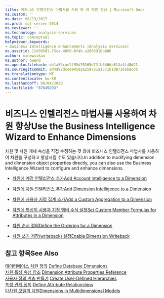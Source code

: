 ```yaml
---
title: 비즈니스 인텔리전스 마법사를 사용 하 여 차원 향상 | Microsoft Docs
ms.custom: ''
ms.date: 06/13/2017
ms.prod: sql-server-2014
ms.reviewer: ''
ms.technology: analysis-services
ms.topic: conceptual
helpviewer_keywords:
- Business Intelligence enhancements [Analysis Services]
ms.assetid: 12d995d1-75ca-4890-bf4b-a2656910b8d0
author: minewiskan
ms.author: owend
ms.openlocfilehash: de1a55cae2f95d70165d73fb6466a814a4fd8d21
ms.sourcegitcommit: ad4d92dce894592a259721a1571b1d8736abacdb
ms.translationtype: MT
ms.contentlocale: ko-KR
ms.lasthandoff: 08/04/2020
ms.locfileid: "87649203"
---
```

# <a name="use-the-business-intelligence-wizard-to-enhance-dimensions"></a><span data-ttu-id="e5e10-102">비즈니스 인텔리전스 마법사를 사용하여 차원 향상</span><span class="sxs-lookup"><span data-stu-id="e5e10-102">Use the Business Intelligence Wizard to Enhance Dimensions</span></span>
  <span data-ttu-id="e5e10-103">차원 및 차원 개체 속성을 직접 수정하는 것 외에 비즈니스 인텔리전스 마법사를 사용하여 차원을 구성하고 향상시킬 수도 있습니다.</span><span class="sxs-lookup"><span data-stu-id="e5e10-103">In addition to modifying dimension and dimension object properties directly, you can also use the Business Intelligence Wizard to configure and enhance dimensions.</span></span>  
  
-   [<span data-ttu-id="e5e10-104">차원에 계정 인텔리전스 추가</span><span class="sxs-lookup"><span data-stu-id="e5e10-104">Add Account Intelligence to a Dimension</span></span>](multidimensional-models/bi-wizard-add-account-intelligence-to-a-dimension.md)  
  
-   [<span data-ttu-id="e5e10-105">차원에 차원 인텔리전스 추가</span><span class="sxs-lookup"><span data-stu-id="e5e10-105">Add Dimension Intelligence to a Dimension</span></span>](multidimensional-models/bi-wizard-add-dimension-intelligence-to-a-dimension.md)  
  
-   [<span data-ttu-id="e5e10-106">차원에 사용자 지정 집계 추가</span><span class="sxs-lookup"><span data-stu-id="e5e10-106">Add a Custom Aggregation to a Dimension</span></span>](multidimensional-models/bi-wizard-add-a-custom-aggregation-to-a-dimension.md)  
  
-   [<span data-ttu-id="e5e10-107">차원에 특성의 사용자 지정 멤버 수식 설정</span><span class="sxs-lookup"><span data-stu-id="e5e10-107">Set Custom Member Formulas for Attributes in a Dimension</span></span>](multidimensional-models/bi-wizard-custom-member-formulas-for-attributes-in-a-dimension.md)  
  
-   [<span data-ttu-id="e5e10-108">차원 순서 정의</span><span class="sxs-lookup"><span data-stu-id="e5e10-108">Define the Ordering for a Dimension</span></span>](multidimensional-models/bi-wizard-define-the-ordering-for-a-dimension.md)  
  
-   [<span data-ttu-id="e5e10-109">차원 쓰기 저장(writeback) 설정</span><span class="sxs-lookup"><span data-stu-id="e5e10-109">Enable Dimension Writeback</span></span>](multidimensional-models/bi-wizard-enable-dimension-writeback.md)  
  
## <a name="see-also"></a><span data-ttu-id="e5e10-110">참고 항목</span><span class="sxs-lookup"><span data-stu-id="e5e10-110">See Also</span></span>  
 <span data-ttu-id="e5e10-111">[데이터베이스 차원 정의](multidimensional-models/define-database-dimensions.md) </span><span class="sxs-lookup"><span data-stu-id="e5e10-111">[Define Database Dimensions](multidimensional-models/define-database-dimensions.md) </span></span>  
 <span data-ttu-id="e5e10-112">[차원 특성 속성 참조](multidimensional-models/dimension-attribute-properties-reference.md) </span><span class="sxs-lookup"><span data-stu-id="e5e10-112">[Dimension Attribute Properties Reference](multidimensional-models/dimension-attribute-properties-reference.md) </span></span>  
 <span data-ttu-id="e5e10-113">[사용자 정의 계층 만들기](multidimensional-models/user-defined-hierarchies-create.md) </span><span class="sxs-lookup"><span data-stu-id="e5e10-113">[Create User-Defined Hierarchies](multidimensional-models/user-defined-hierarchies-create.md) </span></span>  
 <span data-ttu-id="e5e10-114">[특성 관계 정의](multidimensional-models/attribute-relationships-define.md) </span><span class="sxs-lookup"><span data-stu-id="e5e10-114">[Define Attribute Relationships](multidimensional-models/attribute-relationships-define.md) </span></span>  
 [<span data-ttu-id="e5e10-115">다차원 모델의 차원</span><span class="sxs-lookup"><span data-stu-id="e5e10-115">Dimensions in Multidimensional Models</span></span>](multidimensional-models/dimensions-in-multidimensional-models.md)  
  
  
